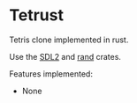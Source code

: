 # Tetrust

Tetris clone implemented in rust.

Use the [SDL2]() and [rand]() crates.

Features implemented:

- None